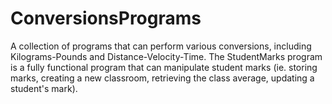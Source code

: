 # ConversionsPrograms
A collection of programs that can perform various conversions, including Kilograms-Pounds and Distance-Velocity-Time. The StudentMarks program is a fully functional program that can manipulate student marks (ie. storing marks, creating a new classroom, retrieving the class average, updating a student's mark).
